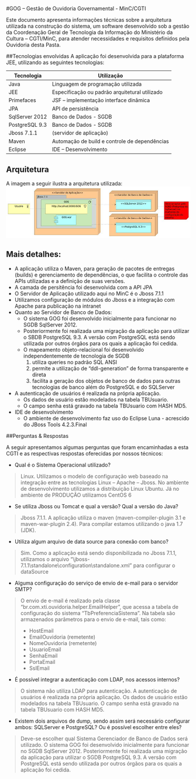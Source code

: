 #GOG – Gestão de Ouvidoria Governamental - MinC/CGTI

Este documento apresenta informações técnicas sobre a arquitetura utilizada na construção do sistema, um software desenvolvido sob a gestão da Coordenação Geral de Tecnologia da Informação do Ministério da Cultura – CGTI/MinC, para atender necessidades e requisitos definidos pela Ouvidoria desta Pasta.

##Tecnologias envolvidas
A aplicação foi desenvolvida para a plataforma JEE, utilizando as seguintes tecnologias:

Tecnologia | Utilização
---------- | -----------
Java | Linguagem de programação utilizada
JEE | Especificação ou padrão arquitetural utilizado 
Primefaces | JSF – implementação interface dinâmica 
JPA | API de persistência
SqlServer 2012 | Banco de Dados - SGDB
PostgreSQL 9.3 | Banco de Dados - SGDB
Jboss 7.1.1 | (servidor de aplicação)
Maven | Automação de build e controle de dependências 
Eclipse | IDE – Desenvolvimento 

## Arquitetura
A imagem a seguir ilustra a arquitetura utilizada:
![Arquitetura simplificada](/documentacao/ArquiteturaGOG.jpg)


## Mais detalhes:

* A aplicação utiliza o Maven, para geração de pacotes de entregas (builds) e gerenciamento de dependências, o que facilita o controle das APIs utilizadas e a definição de suas versões.
* A camada de persitência foi desenvolvida com a API JPA
* O Servidor de Aplicação utilizado aqui no MinC é o Jboss 7.1.1 
* Utilizamos configuração de módulos do Jboss e a integração com Apache para publicação na intranet
* Quanto ao Servidor de Banco de Dados:
  * O sistema GOG foi desenvolvido inicialmente para funcionar no SGDB SqlServer 2012.
  * Posteriormente foi realizada uma migração da aplicação para utilizar o SBDB PostgreSQL 9.3. A versão com PostgreSQL está sendo utilizada por outros órgãos para os quais a aplicação foi cedida.
  * O mapeamento objeto-relacional foi desenvolvido independentemente de tecnologia de SGDB
    1. utiliza queries no padrão SQL ANSI
    2. permite a utilização de “ddl-generation” de forma transparente e direta
    3. facilita a geração dos objetos de banco de dados para outras tecnologias de banco além do PostgreSQL e do SQLServer
* A autenticação de usuários é realizada na própria aplicação. 
  * Os dados de usuário estão modelados na tabela TBUsuario. 
  * O campo senha está gravado na tabela TBUsuario com HASH MD5.
* IDE de desenvolvimento
  * O ambiente de desenvolvimento faz uso do Eclipse Luna - acrescido do JBoss Tools 4.2.3.Final

##Perguntas & Respostas

A seguir apresentamos algumas perguntas que foram encaminhadas a esta CGTI e as respectivas respostas oferecidas por nossos técnicos:

- Qual é o Sistema Operacional utilizado?

> Linux. Utilizamos o modelo de configuração web baseado na integração entre as tecnologias Linux – Apache – Jboss.
> No ambiente de desenvolvimento utilizamos a distribuição Linux Ubuntu.
> Já no ambiente de PRODUÇÃO utilizamos CentOS 6

- Se utiliza Jboss ou Tomcat e qual a versão? Qual a versão do Java?

> Jboss 7.1.1. A aplicação utiliza o maven (maven-compiler-plugin 3.1 e maven-war-plugin 2.4). Para compilar estamos utilizando o java 1.7 (JDK).

- Utiliza algum arquivo de data source para conexão com banco?

> Sim. Como a aplicação está sendo disponibilizada no Jboss 7.1.1, utilizamos o arquivo “\jboss-7.1.1\standalone\configuration\standalone.xml” para configurar o dataSource

- Alguma configuração do serviço de envio de e-mail para o servidor SMTP?

> O envio de e-mail é realizado pela classe “br.com.xti.ouvidoria.helper.EmailHelper”, que acessa a tabela de configuração do sistema “TbPreferenciaSistema”.
> Na tabela são armazenados parâmetros para o envio de e-mail, tais como:
>  * HostEmail
>  * EmailOuvidoria (remetente)
>  * NomeOuvidoria (remetente)
>  * UsuarioEmail
>  * SenhaEmail
>  * PortaEmail
>  * SslEmail

- É possível integrar a autenticação com LDAP, nos acessos internos?

> O sistema não utiliza LDAP para autenticação.
> A autenticação de usuários é realizada na própria aplicação. Os dados de usuário estão modelados na tabela TBUsuario. O campo senha está gravado na tabela TBUsuario com HASH MD5.

- Existem dois arquivos de dump, sendo assim será necessário configurar ambos: SQLServer e PostgreSQL? Ou é possível escolher entre eles?

> Deve-se escolher qual Sistema Gerenciador de Banco de Dados será utilizado.
> O sistema GOG foi desenvolvido inicialmente para funcionar no SGDB SqlServer 2012.
> Posteriormente foi realizada uma migração da aplicação para utilizar o SGDB PostgreSQL 9.3. A versão com PostgreSQL está sendo utilizada por outros órgãos para os quais a aplicação foi cedida.


